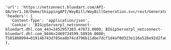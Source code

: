 
    'url': 'https://netconnect.bluedart.com/API-QA/Ver1.10/Demo/ShippingAPI/WayBill/WayBillGeneration.svc/rest/GenerateWayBill',
    'headers': {
      'Content-Type': 'application/json',
      'Cookie': 'BIGipServerpl_netconnect-bluedart.dhl.com_443=2452957383.47873.0000; BIGipServerpl_netconnect-bluedart.dhl.com_9446=2469734599.58916.0000; TS01808994=01914b743d785ea8b74cd796b11dbe7dcf1d4af0d323e116a528e92d2fa07b6a041926be4020204f8c3c301368920fcb6763ea3440dba3182409d2937025229f916b095f265f4975ce6513ca783ced6761211130e0'
    },
